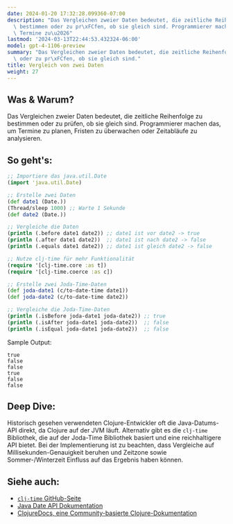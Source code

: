 ```yaml
---
date: 2024-01-20 17:32:28.099360-07:00
description: "Das Vergleichen zweier Daten bedeutet, die zeitliche Reihenfolge zu\
  \ bestimmen oder zu pr\xFCfen, ob sie gleich sind. Programmierer machen das, um\
  \ Termine zu\u2026"
lastmod: '2024-03-13T22:44:53.432324-06:00'
model: gpt-4-1106-preview
summary: "Das Vergleichen zweier Daten bedeutet, die zeitliche Reihenfolge zu bestimmen\
  \ oder zu pr\xFCfen, ob sie gleich sind."
title: Vergleich von zwei Daten
weight: 27
---
```


## Was & Warum?
Das Vergleichen zweier Daten bedeutet, die zeitliche Reihenfolge zu bestimmen oder zu prüfen, ob sie gleich sind. Programmierer machen das, um Termine zu planen, Fristen zu überwachen oder Zeitabläufe zu analysieren.

## So geht's:
```Clojure
;; Importiere das java.util.Date
(import 'java.util.Date)

;; Erstelle zwei Daten
(def date1 (Date.))
(Thread/sleep 1000) ;; Warte 1 Sekunde
(def date2 (Date.))

;; Vergleiche die Daten
(println (.before date1 date2)) ;; date1 ist vor date2 -> true
(println (.after date1 date2))  ;; date1 ist nach date2 -> false
(println (.equals date1 date2)) ;; date1 ist gleich date2 -> false

;; Nutze clj-time für mehr Funktionalität
(require '[clj-time.core :as t])
(require '[clj-time.coerce :as c])

;; Erstelle zwei Joda-Time-Daten
(def joda-date1 (c/to-date-time date1))
(def joda-date2 (c/to-date-time date2))

;; Vergleiche die Joda-Time-Daten
(println (.isBefore joda-date1 joda-date2)) ;; true
(println (.isAfter joda-date1 joda-date2))  ;; false
(println (.isEqual joda-date1 joda-date2))  ;; false
```
Sample Output:
```
true
false
false
true
false
false
```

## Deep Dive:
Historisch gesehen verwendeten Clojure-Entwickler oft die Java-Datums-API direkt, da Clojure auf der JVM läuft. Alternativ gibt es die `clj-time` Bibliothek, die auf der Joda-Time Bibliothek basiert und eine reichhaltigere API bietet. Bei der Implementierung ist zu beachten, dass Vergleiche auf Millisekunden-Genauigkeit beruhen und Zeitzone sowie Sommer-/Winterzeit Einfluss auf das Ergebnis haben können.

## Siehe auch:
- [`clj-time` GitHub-Seite](https://github.com/clj-time/clj-time)
- [Java Date API Dokumentation](https://docs.oracle.com/javase/8/docs/api/java/util/Date.html)
- [ClojureDocs, eine Community-basierte Clojure-Dokumentation](https://clojuredocs.org/)

